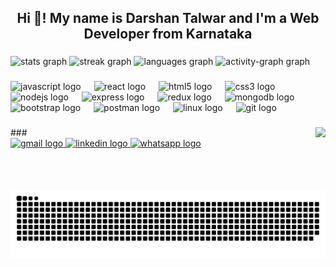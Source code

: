 <h2 align="center">Hi 👋! My name is Darshan Talwar and I'm a Web Developer from Karnataka</h2>

###

<div align="left">
  <img src="https://github-readme-stats.vercel.app/api?username=Slayer-Wolf&hide_title=true&hide_rank=false&show_icons=true&include_all_commits=true&count_private=true&disable_animations=false&theme=vue-dark&locale=en&hide_border=false" height="110" alt="stats graph"  />
  <img src="https://streak-stats.demolab.com?user=Slayer-Wolf&locale=en&mode=weekly&theme=vue-dark&hide_border=false&border_radius=5&date_format=j%20M%5B%20Y%5D" height="105" alt="streak graph"  />
  <img src="https://github-readme-stats.vercel.app/api/top-langs?username=Slayer-Wolf&locale=en&hide_title=false&layout=compact&card_width=320&langs_count=5&theme=vue-dark&hide_border=false" height="107" alt="languages graph"  />
  <img src="https://github-readme-activity-graph.vercel.app/graph?username=Slayer-Wolf&radius=5&area=true&hide_border=false&hide_title=false&theme=github-dark" height="110" alt="activity-graph graph"  />
</div>

###

<div align="left">
  <img src="https://cdn.jsdelivr.net/gh/devicons/devicon/icons/javascript/javascript-original.svg" height="30" alt="javascript logo"  />
  <img width="13" />
  <img src="https://cdn.jsdelivr.net/gh/devicons/devicon/icons/react/react-original.svg" height="30" alt="react logo"  />
  <img width="13" />
  <img src="https://cdn.jsdelivr.net/gh/devicons/devicon/icons/html5/html5-original.svg" height="30" alt="html5 logo"  />
  <img width="13" />
  <img src="https://cdn.jsdelivr.net/gh/devicons/devicon/icons/css3/css3-original.svg" height="30" alt="css3 logo"  />
  <img width="13" />
  <img src="https://cdn.jsdelivr.net/gh/devicons/devicon/icons/nodejs/nodejs-original.svg" height="30" alt="nodejs logo"  />
  <img width="13" />
  <img src="https://cdn.jsdelivr.net/gh/devicons/devicon/icons/express/express-original.svg" height="30" alt="express logo"  />
  <img width="13" />
  <img src="https://cdn.jsdelivr.net/gh/devicons/devicon/icons/redux/redux-original.svg" height="30" alt="redux logo"  />
  <img width="13" />
  <img src="https://cdn.jsdelivr.net/gh/devicons/devicon/icons/mongodb/mongodb-original.svg" height="30" alt="mongodb logo"  />
  <img width="13" />
  <img src="https://cdn.jsdelivr.net/gh/devicons/devicon/icons/bootstrap/bootstrap-original.svg" height="30" alt="bootstrap logo"  />
  <img width="13" />
  <img src="https://skillicons.dev/icons?i=postman" height="30" alt="postman logo"  />
  <img width="13" />
  <img src="https://skillicons.dev/icons?i=linux" height="30" alt="linux logo"  />
  <img width="13" />
  <img src="https://cdn.simpleicons.org/git/F05032" height="30" alt="git logo"  />
</div>

###
<img align="right" height="100" src="https://github.com/Slayer-Wolf/Slayer-Wolf/blob/main/coding-typing.gif"  />
###

<div align="left">
  <a href="Jhammer228@gmail.com" target="_blank">
    <img src="https://img.shields.io/static/v1?message=Gmail&logo=gmail&label=&color=D14836&logoColor=white&labelColor=&style=flat" height="35" alt="gmail logo"  />
  </a>
  <a href="https://www.linkedin.com/in/darshan-talwar-2b167a132" target="_blank">
    <img src="https://img.shields.io/static/v1?message=LinkedIn&logo=linkedin&label=&color=0077B5&logoColor=white&labelColor=&style=flat" height="35" alt="linkedin logo"  />
  </a>
  <a href=" https://wa.me/+917728856540" target="_blank">
    <img src="https://img.shields.io/static/v1?message=Whatsapp&logo=whatsapp&label=&color=25D366&logoColor=white&labelColor=&style=flat" height="35" alt="whatsapp logo"  />
  </a>
</div>

###



###

<img src="https://raw.githubusercontent.com/Slayer-Wolf/Slayer-Wolf/output/snake.svg" alt="Snake animation" />


###
